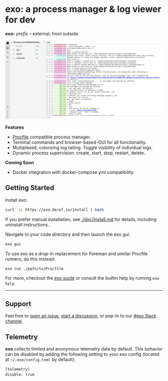# exo: a process manager & log viewer for dev

**exo-** _prefix_ – external; from outside.

![The Exo GUI](https://github.com/deref/exo/blob/main/doc/screenshot-light.png?raw=true)

**Features**

- [Procfile](./doc/procfiles.md) compatible process manager.
- Terminal commands and browser-based-GUI for all functionality.
- Multiplexed, colorizing log tailing. Toggle visibility of individual logs.
- Dynamic process supervision: create, start, stop, restart, delete.

**Coming Soon**

- Docker integration with docker-compose.yml compatibility.

## Getting Started

Install exo:

```bash
curl -sL https://exo.deref.io/install | bash
```

If you prefer manual installation, see [./doc/install.md](./doc/install.md) for
details, including uninstall instructions.

Navigate to your code directory and then launch the exo gui:

```bash
exo gui
```

To use exo as a drop-in replacement for Foreman and similar Procfile runners,
do this instead:

```bash
exo run ./path/to/Procfile
```

For more, checkout the [exo guide](./doc/guide.md) or consult the
builtin help by running `exo help`.

---

## Support

Feel free to [open an issue](https://github.com/deref/exo/issues),
[start a discussion](https://github.com/deref/exo/discussions), or pop-in to our
[#exo Slack channel](https://join.slack.com/t/deref-community/shared_invite/zt-tu8arun7-qqpVcTe3IDHjpSG_TrSaBQ).

## Telemetry

**exo** collects limited and anonymous telemetry data by default. This behavior
can be disabled by adding the following setting to your exo config (located at
`~/.exo/config.toml` by default):

```bash
[telemetry]
disable: true
```

